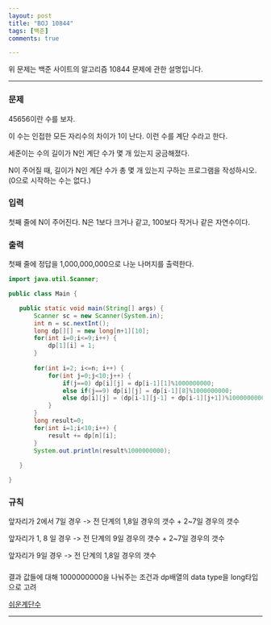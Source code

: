 ```yaml
---
layout: post
title: "BOJ 10844"
tags: [백준]
comments: true

---
```


위 문제는 백준 사이트의 알고리즘 10844 문제에 관한 설명입니다.<br>

---

### 문제
45656이란 수를 보자.

이 수는 인접한 모든 자리수의 차이가 1이 난다. 이런 수를 계단 수라고 한다.

세준이는 수의 길이가 N인 계단 수가 몇 개 있는지 궁금해졌다.

N이 주어질 때, 길이가 N인 계단 수가 총 몇 개 있는지 구하는 프로그램을 작성하시오. (0으로 시작하는 수는 없다.)

### 입력

첫째 줄에 N이 주어진다. N은 1보다 크거나 같고, 100보다 작거나 같은 자연수이다.

### 출력

첫째 줄에 정답을 1,000,000,000으로 나눈 나머지를 출력한다.
 
 
 ```java
import java.util.Scanner;
 
public class Main {
 
    public static void main(String[] args) {
        Scanner sc = new Scanner(System.in);
        int n = sc.nextInt();
        long dp[][] = new long[n+1][10];
        for(int i=0;i<=9;i++) {
            dp[1][i] = 1;
        }
         
        for(int i=2; i<=n; i++) {
            for(int j=0;j<10;j++) {
                if(j==0) dp[i][j] = dp[i-1][1]%1000000000;
                else if(j==9) dp[i][j] = dp[i-1][8]%1000000000;
                else dp[i][j] = (dp[i-1][j-1] + dp[i-1][j+1])%1000000000;
            }
        }
        long result=0;
        for(int i=1;i<10;i++) {
            result += dp[n][i];
        }
        System.out.println(result%1000000000);
         
    }
 
}
 ```
### 규칙 
 
앞자리가 2에서 7일 경우 -> 전 단계의 1,8일 경우의 갯수 + 2~7일 경우의 갯수

앞자리가 1, 8 일 경우 -> 전 단계의 9일 경우의 갯수 + 2~7일 경우의 갯수 

앞자리가 9일 경우 -> 전 단계의 1,8일 경우의 갯수
 
### 

결과 값들에 대해 1000000000을 나눠주는 조건과 dp배열의 data type을 long타입으로 고려
 
<a href="https://www.acmicpc.net/problem/10844">쉬운계단수</a>

---
